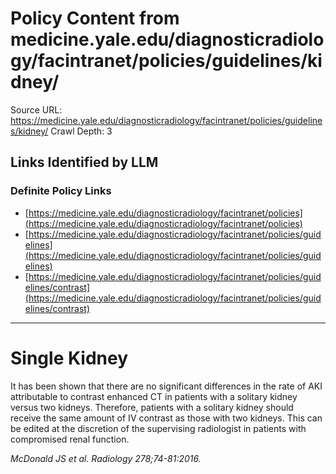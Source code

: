 # Policy Content from medicine.yale.edu/diagnosticradiology/facintranet/policies/guidelines/kidney/

Source URL: https://medicine.yale.edu/diagnosticradiology/facintranet/policies/guidelines/kidney/
Crawl Depth: 3

## Links Identified by LLM

### Definite Policy Links

- [https://medicine.yale.edu/diagnosticradiology/facintranet/policies](https://medicine.yale.edu/diagnosticradiology/facintranet/policies)
- [https://medicine.yale.edu/diagnosticradiology/facintranet/policies/guidelines](https://medicine.yale.edu/diagnosticradiology/facintranet/policies/guidelines)
- [https://medicine.yale.edu/diagnosticradiology/facintranet/policies/guidelines/contrast](https://medicine.yale.edu/diagnosticradiology/facintranet/policies/guidelines/contrast)

---

# Single Kidney

It has been shown that there are no significant differences in the rate of AKI attributable to contrast enhanced CT in patients with a solitary kidney versus two kidneys. Therefore, patients with a solitary kidney should receive the same amount of IV contrast as those with two kidneys. This can be edited at the discretion of the supervising radiologist in patients with compromised renal function.

*McDonald JS et al. Radiology 278;74-81:2016.*